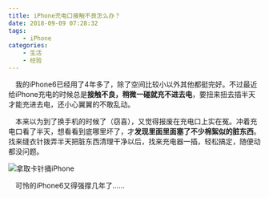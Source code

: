 ```yaml
---
title: iPhone充电口接触不良怎么办？
date: 2018-09-09 07:28:32
tags:
	- iPhone
categories: 
	- 生活
	- 经验
---
```

&emsp;我的iPhone6已经用了4年多了，除了空间比较小以外其他都挺完好。不过最近给iPhone充电的时候总是**接触不良，稍微一碰就充不进去电**，要扭来扭去插半天才能充进去电，还小心翼翼的不敢乱动。

&emsp;本来以为到了换手机的时候了（窃喜），又觉得报废在充电口上实在冤。冲着充电口看了半天，想看看到底哪里坏了，才**发现里面里面塞了不少棉絮似的脏东西**。找来缝衣针拨弄半天把脏东西清理干净以后，找来充电器一插，轻松搞定，随便动都没问题。  

![拿取卡针捅iPhone](https://timgsa.baidu.com/timg?image&quality=80&size=b9999_10000&sec=1536460317697&di=edc55afb740bb001e32e9b6d8e8a21e7&imgtype=0&src=http%3A%2F%2Fimgsa.baidu.com%2Fexp%2Fw%3D500%2Fsign%3Db81da70b217f9e2f70351d082f31e962%2F08f790529822720e1565f7177dcb0a46f31fabb7.jpg)
<!--more-->  
&emsp;可怜的iPhone6又得强撑几年了……